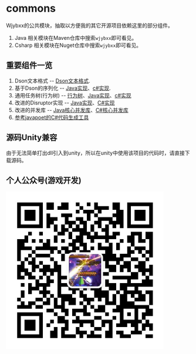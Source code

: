 # commons

Wjybxx的公共模块，抽取以方便我的其它开源项目依赖这里的部分组件。

1. Java 相关模块在Maven仓库中搜索`wjybxx`即可看见。
2. Csharp 相关模块在Nuget仓库中搜索`wjybxx`即可看见。

## 重要组件一览

1. Dson文本格式 -- [Dson文本格式](docs/Dson.md).
2. 基于Dson的序列化 -- [Java实现](java/Dson-Codec/README.md)、[c#实现](csharp/Wjybxx.Dson.Codec/README.md).
3. 通用任务树(行为树) -- [行为树](docs/BTree.md)、[Java实现](java/BTree-Core)、[c#实现](csharp/Wjybxx.BTree.Core)
4. 改进的Disruptor实现 -- [Java实现](java/disruptor)、[C#实现](csharp/Wjybxx.Disruptor)
5. 改进的并发库 -- [Java核心并发库](java/Commons-Concurrent)、[C#核心并发库](csharp/Wjybxx.Commons.Concurrent)
6. [参考javapoet的C#代码生成工具](csharp/Wjybxx.Commons.Apt)

## 源码Unity兼容

由于无法简单打出dll引入到unity，所以在unity中使用该项目的代码时，请直接下载源码。

## 个人公众号(游戏开发)

![写代码的诗人](https://github.com/hl845740757/commons/blob/dev/docs/res/qrcode_for_wjybxx.jpg)